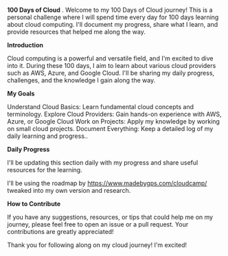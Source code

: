 **100 Days of Cloud**
.
Welcome to my 100 Days of Cloud journey! This is a personal challenge where I will spend time every day for 100 days learning about cloud computing. I'll document my progress, share what I learn, and provide resources that helped me along the way.

**Introduction**

Cloud computing is a powerful and versatile field, and I'm excited to dive into it. During these 100 days, I aim to learn about various cloud providers such as AWS, Azure, and Google Cloud. I'll be sharing my daily progress, challenges, and the knowledge I gain along the way.

**My Goals**

Understand Cloud Basics: Learn fundamental cloud concepts and terminology.
Explore Cloud Providers: Gain hands-on experience with AWS, Azure, or Google Cloud
Work on Projects: Apply my knowledge by working on small cloud projects.
Document Everything: Keep a detailed log of my daily learning and progress..

**Daily Progress**

I'll be updating this section daily with my progress and share useful resources for the learning.

I'll be using the roadmap by https://www.madebygps.com/cloudcamp/ tweaked into my own version and research.

**How to Contribute** 

If you have any suggestions, resources, or tips that could help me on my journey, please feel free to open an issue or a pull request. Your contributions are greatly appreciated!


Thank you for following along on my cloud journey! I'm excited!
